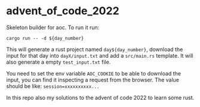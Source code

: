 # advent_of_code_2022

Skeleton builder for aoc. To run it run:

`cargo run -- -d ${day_number}`

This will generate a rust project named `day${day_number}`, download the input
for that day into `dayX/input.txt` and add a `src/main.rs` template. It will also
generate a empty `test_input.txt` file.

You need to set the env variable `AOC_COOKIE` to be able to download the input,
you can find it inspecting a request from the browser. The value should be like:
`session=xxxxxxxxxx...`

In this repo also my solutions to the advent of code 2022 to learn some rust.
